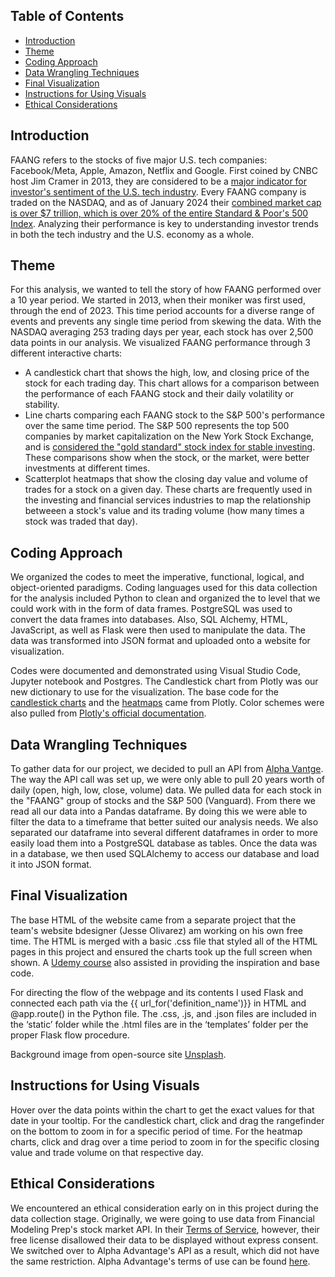 ## Table of Contents
- [Introduction](#introduction)  
- [Theme](#theme)
- [Coding Approach](#coding-approach) 
- [Data Wrangling Techniques](#data-wrangling-techniques)
- [Final Visualization](#final-visualization)
- [Instructions for Using Visuals](#instructions-for-using-visuals)
- [Ethical Considerations](#ethical-considerations)

## Introduction
FAANG refers to the stocks of five major U.S. tech companies: Facebook/Meta, Apple, Amazon, Netflix and Google. First coined by CNBC host Jim Cramer in 2013, they are considered to be a [major indicator for investor's sentiment of the U.S. tech industry](https://www.investopedia.com/terms/f/faang-stocks.asp#:~:text=Key%20Takeaways%201%20FAANG%20is%20an%20acronym%20referring,the%20largest%20companies%20in%20the%20world.%20More%20items). Every FAANG company is traded on the NASDAQ, and as of January 2024 their [combined market cap is over $7 trillion, which is over 20% of the entire Standard & Poor's 500 Index](https://www.techopedia.com/definition/faang-stocks). Analyzing their performance is key to understanding investor trends in both the tech industry and the U.S. economy as a whole. 

## Theme
For this analysis, we wanted to tell the story of how FAANG performed over a 10 year period. We started in 2013, when their moniker was first used, through the end of 2023. This time period accounts for a diverse range of events and prevents any single time period from skewing the data. With the NASDAQ averaging 253 trading days per year, each stock has over 2,500 data points in our analysis. We visualized FAANG performance through 3 different interactive charts:
- A candlestick chart that shows the high, low, and closing price of the stock for each trading day. This chart allows for a comparison between the performance of each FAANG stock and their daily volatility or stability.
- Line charts comparing each FAANG stock to the S&P 500's performance over the same time period. The S&P 500 represents the top 500 companies by market capitalization on the New York Stock Exchange, and is [considered the "gold standard" stock index for stable investing](https://www.investing.com/academy/trading/what-is-the-sp-500/). These comparisons show when the stock, or the market, were better investments at different times.
- Scatterplot heatmaps that show the closing day value and volume of trades for a stock on a given day. These charts are frequently used in the investing and financial services industries to map the relationship betweeen a stock's value and its trading volume (how many times a stock was traded that day). 

## Coding Approach
We organized the codes to meet the imperative, functional, logical, and object-oriented paradigms. Coding languages used for this data collection for the analysis included Python to clean and organized the to level that we could work with in the form of data frames. PostgreSQL was used to convert the data frames into databases. Also, SQL Alchemy, HTML, JavaScript, as well as Flask were then used to manipulate the data. The data was transformed into JSON format and uploaded onto a website for visualization.

Codes were documented and demonstrated using Visual Studio Code, Jupyter notebook and Postgres. The Candlestick chart from Plotly was our new dictionary to use for the visualization. The base code for the [candlestick charts](https://plotly.com/python/candlestick-charts) and the [heatmaps](https://plotly.com/python/heatmaps/) came from Plotly. Color schemes were also pulled from [Plotly's official documentation](https://plotly.com/python/builtin-colorscales).

## Data Wrangling Techniques
To gather data for our project, we decided to pull an API from [Alpha Vantge](https://www.alphavantage.co/documentation/). The way the API call was set up, we were only able to pull 20 years worth of daily (open, high, low, close, volume) data. We pulled data for each stock in the "FAANG" group of stocks and the S&P 500 (Vanguard). From there we read all our data into a Pandas dataframe. By doing this we were able to filter the data to a timeframe that better suited our analysis needs. We also separated our dataframe into several different dataframes in order to more easily load them into a PostgreSQL database as tables. Once the data was in a database, we then used SQLAlchemy to access our database and load it into JSON format.

## Final Visualization
The base HTML of the website came from a separate project that the team's website bdesigner (Jesse Olivarez) am working on his own free time. The HTML is merged with a basic .css file that styled all of the HTML pages in this project and ensured the charts took up the full screen when shown. A [Udemy course](https://www.udemy.com/course/python-and-flask-bootcamp-create-websites-using-flask/) also assisted in providing the inspiration and base code.

For directing the flow of the webpage and its contents I used Flask and connected each path via the {{ url_for('definition_name')}} in HTML and @app.route() in the Python file. The .css, .js, and .json files are included in the ‘static’ folder while the .html files are in the ‘templates’ folder per the proper Flask flow procedure.  

Background image from open-source site [Unsplash](https://unsplash.com/).

## Instructions for Using Visuals
Hover over the data points within the chart to get the exact values for that date in your tooltip. For the candlestick chart, click and drag the rangefinder on the bottom to zoom in for a specific period of time. For the heatmap charts, click and drag over a time period to zoom in for the specific closing value and trade volume on that respective day.

## Ethical Considerations
We encountered an ethical consideration early on in this project during the data collection stage. Originally, we were going to use data from Financial Modeling Prep's stock market API. In their [Terms of Service](https://site.financialmodelingprep.com/terms-of-service), however, their free license disallowed their data to be displayed without express consent. We switched over to Alpha Advantage's API as a result, which did not have the same restriction. Alpha Advantage's terms of use can be found [here](https://www.alphavantage.co/support/#support). 
